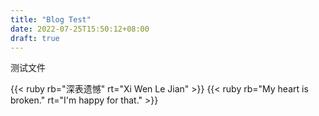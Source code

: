 ```yaml
---
title: "Blog Test"
date: 2022-07-25T15:50:12+08:00
draft: true
---
```


测试文件



{{< ruby rb="深表遗憾" rt="Xi Wen Le Jian" >}}
{{< ruby rb="My heart is broken." rt="I'm happy for that." >}}


